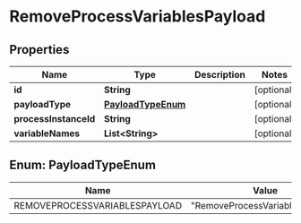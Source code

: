 # RemoveProcessVariablesPayload

## Properties
Name | Type | Description | Notes
------------ | ------------- | ------------- | -------------
**id** | **String** |  |  [optional]
**payloadType** | [**PayloadTypeEnum**](#PayloadTypeEnum) |  |  [optional]
**processInstanceId** | **String** |  |  [optional]
**variableNames** | **List&lt;String&gt;** |  |  [optional]

<a name="PayloadTypeEnum"></a>
## Enum: PayloadTypeEnum
Name | Value
---- | -----
REMOVEPROCESSVARIABLESPAYLOAD | &quot;RemoveProcessVariablesPayload&quot;
